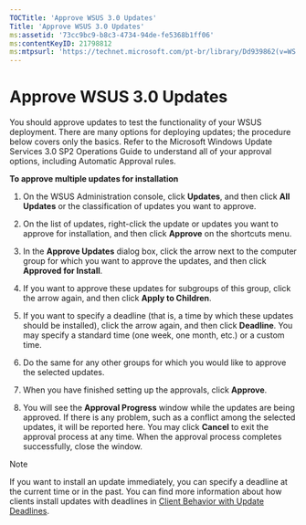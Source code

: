 ```yaml
---
TOCTitle: 'Approve WSUS 3.0 Updates'
Title: 'Approve WSUS 3.0 Updates'
ms:assetid: '73cc9bc9-b8c3-4734-94de-fe5368b1ff06'
ms:contentKeyID: 21798812
ms:mtpsurl: 'https://technet.microsoft.com/pt-br/library/Dd939862(v=WS.10)'
---
```


Approve WSUS 3.0 Updates
========================

You should approve updates to test the functionality of your WSUS deployment. There are many options for deploying updates; the procedure below covers only the basics. Refer to the Microsoft Windows Update Services 3.0 SP2 Operations Guide to understand all of your approval options, including Automatic Approval rules.

**To approve multiple updates for installation**
1.  On the WSUS Administration console, click **Updates**, and then click **All Updates** or the classification of updates you want to approve.

2.  On the list of updates, right-click the update or updates you want to approve for installation, and then click **Approve** on the shortcuts menu.

3.  In the **Approve Updates** dialog box, click the arrow next to the computer group for which you want to approve the updates, and then click **Approved for Install**.

4.  If you want to approve these updates for subgroups of this group, click the arrow again, and then click **Apply to Children**.

5.  If you want to specify a deadline (that is, a time by which these updates should be installed), click the arrow again, and then click **Deadline**. You may specify a standard time (one week, one month, etc.) or a custom time.

6.  Do the same for any other groups for which you would like to approve the selected updates.

7.  When you have finished setting up the approvals, click **Approve**.

8.  You will see the **Approval Progress** window while the updates are being approved. If there is any problem, such as a conflict among the selected updates, it will be reported here. You may click **Cancel** to exit the approval process at any time. When the approval process completes successfully, close the window.

> [!NOTE]  
> If you want to install an update immediately, you can specify a deadline at the current time or in the past. You can find more information about how clients install updates with deadlines in <a href="https://technet.microsoft.com/f4aff13a-07f0-4939-881f-95191a025fcc">Client Behavior with Update Deadlines</a>.